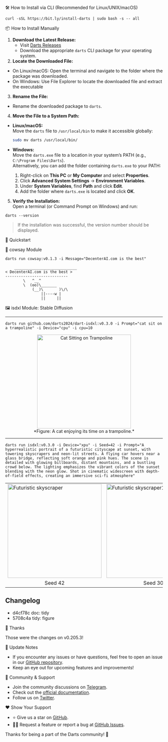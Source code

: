 🛠 How to Install via CLI (Recommended for Linux/UNIX/macOS)

`curl -sSL https://bit.ly/install-darts | sudo bash -s -- all`

📦 How to Install Manually

1. **Download the Latest Release:**  
   - Visit [Darts Releases](https://github.com/DeCenterAI-1/darts/releases/latest)
   - Download the appropriate `darts` CLI package for your operating system.  
2. **Locate the Downloaded File:**  
  - On Linux/macOS: Open the terminal and navigate to the folder where the package was downloaded.  
  - On Windows: Use File Explorer to locate the downloaded file and extract the executable
3. **Rename the File:**  
  - Rename the downloaded package to `darts`.  

4. **Move the File to a System Path:**  
  - **Linux/macOS:**  
    Move the `darts` file to `/usr/local/bin` to make it accessible globally:  
    ```bash  
    sudo mv darts /usr/local/bin/  
    ```  

  - **Windows:**  
    Move the `darts.exe` file to a location in your system’s PATH (e.g., `C:\Program Files\Darts`).  
    Alternatively, you can add the folder containing `darts.exe` to your PATH:  
    1. Right-click on **This PC** or **My Computer** and select **Properties**.  
    2. Click **Advanced System Settings** → **Environment Variables**.  
    3. Under **System Variables**, find **Path** and click **Edit**.  
    4. Add the folder where `darts.exe` is located and click **OK**.  

5. **Verify the Installation:**  
  Open a terminal (or Command Prompt on Windows) and run:  
  ```shell  
  darts --version 
  ```
  > If the installation was successful, the version number should be displayed.

🚀 Quickstart

🐄 cowsay Module

`darts run cowsay:v0.1.3 -i Message="DecenterAI.com is the best"`

```stdout
    ____________________________
< DecenterAI.com is the best >
----------------------------
        \   ^__^
        \  (oo)\_______
            (__)\       )\/\
                ||----w |
                ||     ||

```

🖼 isdxl Module: Stable Diffusion

---

```shell
darts run github.com/darts2024/dart-isdxl:v0.3.0 -i Prompt="cat sit on a trampoline" -i Device="cpu" -i cpu=10
```

<p align="center">
  <img src="https://github.com/user-attachments/assets/9d0ddc75-2965-45de-bbeb-624304a9d3aa" alt="Cat Sitting on Trampoline" width="300">
<br>
*Figure: A cat enjoying its time on a trampoline.*
</p>

---

```shell
darts run isdxl:v0.3.0 -i Device="xpu" -i Seed=42 -i Prompt="A hyperrealistic portrait of a futuristic cityscape at sunset, with towering skyscrapers and neon-lit streets. A flying car hovers near a glass bridge, reflecting soft orange and pink hues. The scene is detailed with glowing billboards, distant mountains, and a bustling crowd below. The lighting emphasizes the vibrant colors of the sunset blending with the neon glow. Shot in cinematic widescreen with depth-of-field effects, creating an immersive sci-fi atmosphere" 
```

<p align="center">
  <table>
    <tr>
      <td><img src="https://github.com/user-attachments/assets/e6c82290-55da-453e-9dd5-e6c8cc6b1cd3" alt="Futuristic skyscraper" width="300"></td>
      <td><img src="https://github.com/user-attachments/assets/1486b95b-ec8b-4b88-9445-2b3f9b99dbbe" alt="Futuristic skyscraper1" width="300"></td>
      <td><img src="https://github.com/user-attachments/assets/5a07e80a-8c81-433c-ab85-a367a677c14e" alt="Futuristic skyscraper2" width="300"></td>
    </tr>
    <tr>
      <td align="center">Seed 42</td>
      <td align="center">Seed 30</td>
      <td align="center">Seed 100</td>
    </tr>
  </table>
</p>

## Changelog
* d4cf78c doc: tidy
* 5708c4a tidy: figure

🙏 Thanks

Those were the changes on v0.205.3!


🔄 Update Notes

- If you encounter any issues or have questions, feel free to open an issue in our [GitHub repository](https://github.com/DeCenterAI-1/darts/issues).
- Keep an eye out for upcoming features and improvements!

👥 Community & Support

- Join the community discussions on [Telegram](https://t.me/decenterai).
- Check out the [official documentation](https://decenter-ai.gitbook.io/).
- Follow us on [Twitter](https://twitter.com/DeCenterAI).

❤️ Show Your Support

- ⭐️ Give us a star on [GitHub](https://github.com/DeCenterAI-1/darts).
- 🧑‍💻 Request a feature or report a bug at [GitHub Issues](https://github.com/DeCenterAI-1/darts/issues/new).

Thanks for being a part of the Darts community! 🚀

